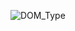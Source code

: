 ![DOM_Type](https://github.com/Purvesh0810/DOM_Type.github.io/assets/144791443/33a8e2e5-da61-4cab-959a-e7ad5d9bdb79)
